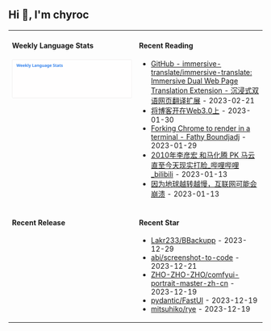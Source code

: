 ## Hi 👋, I'm chyroc

<table width="960px">
<tr>
<td valign="top" width="50%">

#### Weekly Language Stats

![](./images/wakatime_weekly_language_stats.svg)
</td>
<td valign="top" width="50%">

#### Recent Reading

* <a href='https://github.com/immersive-translate/immersive-translate' target='_black'>GitHub - immersive-translate/immersive-translate: Immersive Dual Web Page Translation Extension - 沉浸式双语网页翻译扩展</a> - 2023-02-21
* <a href='https://outti.me/6FE23FD0-22F4-4BDE-9F2B-72C0E5180C2C/' target='_black'>将博客开在Web3.0上</a> - 2023-01-30
* <a href='https://fathy.fr/carbonyl' target='_black'>Forking Chrome to render in a terminal - Fathy Boundjadj</a> - 2023-01-29
* <a href='https://www.bilibili.com/video/BV1dz411B7xk/' target='_black'>2010年李彦宏 和马化腾  PK  马云   直至今天现实打脸_哔哩哔哩_bilibili</a> - 2023-01-13
* <a href='https://mp.weixin.qq.com/s/nT0AGtxqCNGR_jwRp_Y63g' target='_black'>因为地球越转越慢，互联网可能会崩溃</a> - 2023-01-13

</td>
</tr>
<tr>
<td valign="top" width="50%">

#### Recent Release


</td>
<td valign="top" width="50%">

#### Recent Star

* <a href='https://github.com/Lakr233/BBackupp' target='_black'>Lakr233/BBackupp</a> - 2023-12-29
* <a href='https://github.com/abi/screenshot-to-code' target='_black'>abi/screenshot-to-code</a> - 2023-12-21
* <a href='https://github.com/ZHO-ZHO-ZHO/comfyui-portrait-master-zh-cn' target='_black'>ZHO-ZHO-ZHO/comfyui-portrait-master-zh-cn</a> - 2023-12-19
* <a href='https://github.com/pydantic/FastUI' target='_black'>pydantic/FastUI</a> - 2023-12-19
* <a href='https://github.com/mitsuhiko/rye' target='_black'>mitsuhiko/rye</a> - 2023-12-19

</td>
</tr>
</table>
